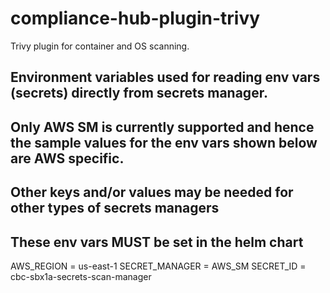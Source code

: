 # compliance-hub-plugin-trivy
Trivy plugin for container and OS scanning.

## Environment variables used for reading env vars (secrets) directly from secrets manager.
## Only AWS SM is currently supported and hence the sample values for the env vars shown below are AWS specific.
## Other keys and/or values may be needed for other types of secrets managers
## These env vars MUST be set in the helm chart
AWS_REGION = us-east-1
SECRET_MANAGER = AWS_SM
SECRET_ID = cbc-sbx1a-secrets-scan-manager